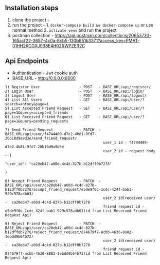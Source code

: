 

## Installation steps

1) clone the project  - 
2) run the project    - 1. ```docker-compose build && docker-compose up``` or use normal method
                        2. ```activate venv``` and run the project
3) postman collection - https://api.postman.com/collections/20653730-165acf22-3657-4c0a-8cb5-130b851b3371?access_key=PMAT-01HH2KCGXJ938E4H02RWPZER2C

## Api Endpoints

- Authentication - Jwt cookie auth
- BASE_URL - http://0.0.0.0:8000

```
1) Register User                  - POST   - BASE_URL/api/register/                                                                 
2) Login User                     - POST   - BASE_URL/api/login/                          
3) Logout User                    - POST   - BASE_URL/api/logout/                            
4) List All Users                 - GET    - BASE_URL/api/user/?search=antony&page=1            
5) List Accepted Friend Request   - GET    - BASE_URL/api/user/?page=1&query=accepted_friends    
6) List Received Friend Request   - GET    - BASE_URL/api/user/?page=1&query=pending_requests    

7) Send Friend Request            - PATCH  - BASE_URL/api/user/f4744489-d7e2-4b81-9fd7-20b10d9a9d3e/send_friend_request/   
                                             user_1 id - f4744489-d7e2-4b81-9fd7-20b10d9a9d3e
                                             user_2 id - request body - {
                                                                            "user_id": "ca20eb47-a00d-4c4d-827b-b12dff0b7278"
                                                                        }

8) Accept Friend Request          - PATCH  - BASE_URL/api/user/ca20eb47-a00d-4c4d-827b-b12dff0b7278/accept_friend_request/e5de9f0c-1cdc-424f-bab1-929c578adb63/
                                             user_2 id(received user) -  ca20eb47-a00d-4c4d-827b-b12dff0b7278
                                             friend request id - e5de9f0c-1cdc-424f-bab1-929c578adb63(id from List Received Friend Request Api)

9) Reject Friend Request          - PATCH  - BASE_URL/api/user/ca20eb47-a00d-4c4d-827b-b12dff0b7278/reject_friend_request/874679f7-acbb-4630-8882-1ebdd9b64b72/
                                             user_2 id(received user) -  ca20eb47-a00d-4c4d-827b-b12dff0b7278
                                             friend request id - 874679f7-acbb-4630-8882-1ebdd9b64b72(id from List Received Friend Request Api)                                       
```
